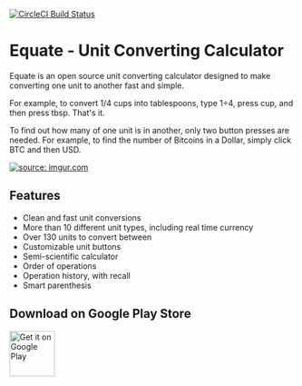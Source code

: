 [![CircleCI Build Status](https://circleci.com/gh/EvanRespaut/Equate.svg?style=shield)](https://circleci.com/gh/EvanRespaut/Equate)

# Equate - Unit Converting Calculator
Equate is an open source unit converting calculator designed to make converting one unit to another fast and simple. 

For example, to convert 1/4 cups into tablespoons, type 1÷4, press cup, and then press tbsp.  That's it.  

To find out how many of one unit is in another, only two button presses are needed.  For example, to find the number of Bitcoins in a Dollar, simply click BTC and then USD. 

<a href="http://imgur.com/xXvL0Fx"><img src="http://i.imgur.com/xXvL0Fx.gif" title="source: imgur.com" /></a>

## Features
 
- Clean and fast unit conversions
- More than 10 different unit types, including real time currency
- Over 130 units to convert between
- Customizable unit buttons
- Semi-scientific calculator 
- Order of operations
- Operation history, with recall
- Smart parenthesis


## Download on Google Play Store
<a href="https://play.google.com/store/apps/details?id=com.llamacorp.equate&utm_source=global_co&utm_medium=prtnr&utm_content=Mar2515&utm_campaign=PartBadge&pcampaignid=MKT-AC-global-none-all-co-pr-py-PartBadges-Oct1515-1"><img alt="Get it on Google Play" height="80" src="https://play.google.com/intl/en_us/badges/images/apps/en-play-badge.png" /></a>